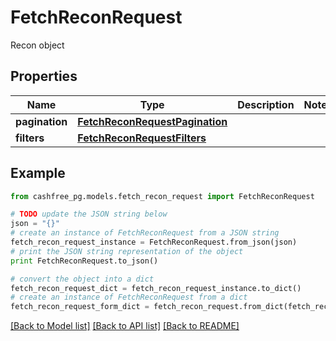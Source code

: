 # FetchReconRequest

Recon object

## Properties
Name | Type | Description | Notes
------------ | ------------- | ------------- | -------------
**pagination** | [**FetchReconRequestPagination**](FetchReconRequestPagination.md) |  | 
**filters** | [**FetchReconRequestFilters**](FetchReconRequestFilters.md) |  | 

## Example

```python
from cashfree_pg.models.fetch_recon_request import FetchReconRequest

# TODO update the JSON string below
json = "{}"
# create an instance of FetchReconRequest from a JSON string
fetch_recon_request_instance = FetchReconRequest.from_json(json)
# print the JSON string representation of the object
print FetchReconRequest.to_json()

# convert the object into a dict
fetch_recon_request_dict = fetch_recon_request_instance.to_dict()
# create an instance of FetchReconRequest from a dict
fetch_recon_request_form_dict = fetch_recon_request.from_dict(fetch_recon_request_dict)
```
[[Back to Model list]](../README.md#documentation-for-models) [[Back to API list]](../README.md#documentation-for-api-endpoints) [[Back to README]](../README.md)


